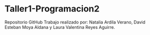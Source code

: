 # Taller1-Programacion2
Repositorio GitHub 
Trabajo realizado por: Natalia Ardila Verano, David Esteban Moya Aldana y Laura Valentina Reyes Aguirre.
